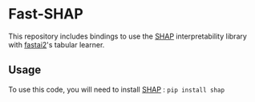 # Fast-SHAP

This repository includes bindings to use the [SHAP](https://github.com/slundberg/shap) interpretability library with [fastai2](http://dev.fast.ai/)'s tabular learner.

## Usage

To use this code, you will need to install [SHAP](https://github.com/slundberg/shap) : `pip install shap`

